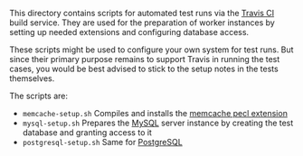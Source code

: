 This directory contains scripts for automated test runs via the [Travis CI](http://travis-ci.org) build service. They are used for the preparation of worker instances by setting up needed extensions and configuring database access.

These scripts might be used to configure your own system for test runs. But since their primary purpose remains to support Travis in running the test cases, you would be best advised to stick to the setup notes in the tests themselves.

The scripts are:

 - `memcache-setup.sh`
   Compiles and installs the [memcache pecl extension](http://pecl.php.net/package/memcache)
 - `mysql-setup.sh`
   Prepares the [MySQL](http://www.mysql.com) server instance by creating the test database and granting access to it
 - `postgresql-setup.sh`
   Same for [PostgreSQL](http://www.postgresql.org/)